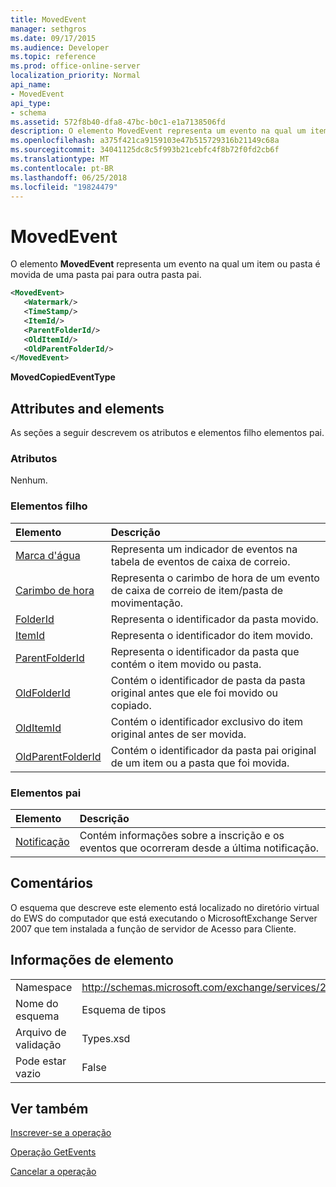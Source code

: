 ```yaml
---
title: MovedEvent
manager: sethgros
ms.date: 09/17/2015
ms.audience: Developer
ms.topic: reference
ms.prod: office-online-server
localization_priority: Normal
api_name:
- MovedEvent
api_type:
- schema
ms.assetid: 572f8b40-dfa8-47bc-b0c1-e1a7138506fd
description: O elemento MovedEvent representa um evento na qual um item ou pasta é movida de uma pasta pai para outra pasta pai.
ms.openlocfilehash: a375f421ca9159103e47b515729316b21149c68a
ms.sourcegitcommit: 34041125dc8c5f993b21cebfc4f8b72f0fd2cb6f
ms.translationtype: MT
ms.contentlocale: pt-BR
ms.lasthandoff: 06/25/2018
ms.locfileid: "19824479"
---
```

# <a name="movedevent"></a>MovedEvent

O elemento **MovedEvent** representa um evento na qual um item ou pasta é movida de uma pasta pai para outra pasta pai. 
  
```xml
<MovedEvent>
   <Watermark/>
   <TimeStamp/>
   <ItemId/>
   <ParentFolderId/>
   <OldItemId/>
   <OldParentFolderId/>
</MovedEvent>
```

 **MovedCopiedEventType**
## <a name="attributes-and-elements"></a>Attributes and elements

As seções a seguir descrevem os atributos e elementos filho elementos pai.
  
### <a name="attributes"></a>Atributos

Nenhum.
  
### <a name="child-elements"></a>Elementos filho

|**Elemento**|**Descrição**|
|:-----|:-----|
|[Marca d'água](watermark.md) <br/> |Representa um indicador de eventos na tabela de eventos de caixa de correio.  <br/> |
|[Carimbo de hora](timestamp.md) <br/> |Representa o carimbo de hora de um evento de caixa de correio de item/pasta de movimentação.  <br/> |
|[FolderId](folderid.md) <br/> |Representa o identificador da pasta movido.  <br/> |
|[ItemId](itemid.md) <br/> |Representa o identificador do item movido.  <br/> |
|[ParentFolderId](parentfolderid.md) <br/> |Representa o identificador da pasta que contém o item movido ou pasta.  <br/> |
|[OldFolderId](oldfolderid.md) <br/> |Contém o identificador de pasta da pasta original antes que ele foi movido ou copiado.  <br/> |
|[OldItemId](olditemid.md) <br/> |Contém o identificador exclusivo do item original antes de ser movida.  <br/> |
|[OldParentFolderId](oldparentfolderid.md) <br/> |Contém o identificador da pasta pai original de um item ou a pasta que foi movida.  <br/> |
   
### <a name="parent-elements"></a>Elementos pai

|**Elemento**|**Descrição**|
|:-----|:-----|
|[Notificação](notification-ex15websvcsotherref.md) <br/> |Contém informações sobre a inscrição e os eventos que ocorreram desde a última notificação.  <br/> |
   
## <a name="remarks"></a>Comentários

O esquema que descreve este elemento está localizado no diretório virtual do EWS do computador que está executando o MicrosoftExchange Server 2007 que tem instalada a função de servidor de Acesso para Cliente.
  
## <a name="element-information"></a>Informações de elemento

|||
|:-----|:-----|
|Namespace  <br/> |http://schemas.microsoft.com/exchange/services/2006/types  <br/> |
|Nome do esquema  <br/> |Esquema de tipos  <br/> |
|Arquivo de validação  <br/> |Types.xsd  <br/> |
|Pode estar vazio  <br/> |False  <br/> |
   
## <a name="see-also"></a>Ver também



[Inscrever-se a operação](subscribe-operation.md)
  
[Operação GetEvents](getevents-operation.md)
  
[Cancelar a operação](unsubscribe-operation.md)

